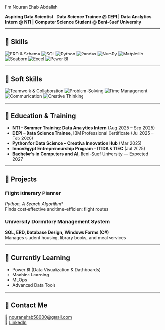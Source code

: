 I'm Nouran Ehab Abdallah

**Aspiring Data Scientist | Data Science Trainee @ DEPI | Data Analytics Intern @ NTI | Computer Science Student @ Beni-Suef University**

---

## 🔹 Skills

![ERD & Schema](https://img.shields.io/badge/Database-8A2BE2?style=for-the-badge&logo=postgresql&logoColor=white)
![SQL](https://img.shields.io/badge/SQL-26418F?style=for-the-badge&logo=mysql&logoColor=white)
![Python](https://img.shields.io/badge/Python-3776AB?style=for-the-badge&logo=python&logoColor=white)
![Pandas](https://img.shields.io/badge/Pandas-150458?style=for-the-badge&logo=pandas&logoColor=white)
![NumPy](https://img.shields.io/badge/NumPy-013243?style=for-the-badge&logo=numpy&logoColor=white)
![Matplotlib](https://img.shields.io/badge/Matplotlib-11557C?style=for-the-badge&logo=matplotlib&logoColor=white)
![Seaborn](https://img.shields.io/badge/Seaborn-4C72B0?style=for-the-badge&logo=seaborn&logoColor=white)
![Excel](https://img.shields.io/badge/Excel-217346?style=for-the-badge&logo=microsoftexcel&logoColor=white)
![Power BI](https://img.shields.io/badge/Power%20BI-F2C811?style=for-the-badge&logo=powerbi&logoColor=black)


---
## 🔹 Soft Skills

![Teamwork & Collaboration](https://img.shields.io/badge/Teamwork-4CAF50?style=for-the-badge&logo=slack&logoColor=white)
![Problem-Solving](https://img.shields.io/badge/Problem_Solving-F44336?style=for-the-badge&logo=idea&logoColor=white)
![Time Management](https://img.shields.io/badge/Time_Management-2196F3?style=for-the-badge&logo=clockify&logoColor=white)
![Communication](https://img.shields.io/badge/Communication-FF9800?style=for-the-badge&logo=messenger&logoColor=white)
![Creative Thinking](https://img.shields.io/badge/Creative_Thinking-9C27B0?style=for-the-badge&logo=brain&logoColor=white)


---

## 🔹 Education & Training

- **NTI – Summer Training: Data Analytics Intern** (Aug 2025 – Sep 2025)  
- **DEPI – Data Science Trainee**, IBM Professional Certificate (Jul 2025 – Feb 2026)  
- **Python for Data Science – Creativa Innovation Hub** (Mar 2025)  
- **InnovEgypt Entrepreneurship Program – ITIDA & TIEC** (Jul 2025)  
- **Bachelor’s in Computers and AI**, Beni-Suef University — Expected 2027

---

## 🔹 Projects

### Flight Itinerary Planner
**Python, A* Search Algorithm**  
Finds cost-effective and time-efficient flight routes  

### University Dormitory Management System
**SQL, ERD, Database Design, Windows Forms (C#)**  
Manages student housing, library books, and meal services  

---

## 🔹 Currently Learning

- Power BI (Data Visualization & Dashboards)  
- Machine Learning  
- MLOps  
- Advanced Data Tools

---

## 🔹 Contact Me

📧 nouranehab58000@gmail.com  
🔗 [LinkedIn](https://www.linkedin.com/in/nouran-ehab-3082562a4/)
